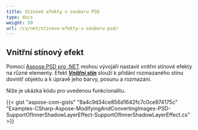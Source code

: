 ```yaml
---
title: Stínové efekty v souboru PSD
type: docs
weight: 50
url: /cs/net/stinove-efekty-v-souboru-psd/
---
```



## **Vnitřní stínový efekt**
Pomocí [Aspose.PSD pro .NET](https://products.aspose.com/psd/net) mohou vývojáři nastavit vnitřní stínové efekty na různé elementy. Efekt [***Vnitřní stín***](https://reference.aspose.com/net/psd/aspose.psd.fileformats.psd.layers.layereffects/innershadoweffect) slouží k přidání rozmazaného stínu dovnitř objektu a k úpravě jeho barvy, posunu a rozmazání.

Níže je ukázka kódu pro uvedenou funkcionalitu.

{{< gist "aspose-com-gists" "8a4c9d34ce856d1642fc7c0ce974175c" "Examples-CSharp-Aspose-ModifyingAndConvertingImages-PSD-SupportOfInnerShadowLayerEffect-SupportOfInnerShadowLayerEffect.cs" >}}

